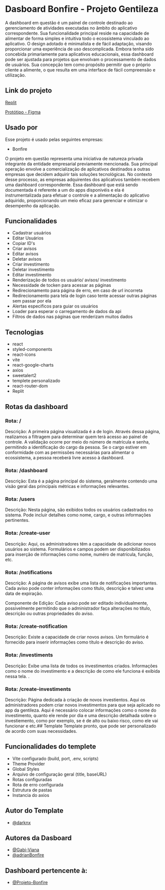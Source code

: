 
# Dasboard Bonfire - Projeto Gentileza

A dashboard em questão é um painel de controle destinado ao gerenciamento de atividades executadas no âmbito do aplicativo correspondente. Sua funcionalidade principal reside na capacidade de alimentar de forma simples e intuitiva todo o ecossistema vinculado ao aplicativo. O design adotado é minimalista e de fácil adaptação, visando proporcionar uma experiência de uso descomplicada.
Embora tenha sido concebida primariamente para aplicativos educacionais, essa dashboard pode ser ajustada para projetos que envolvam o processamento de dados de usuários. Sua concepção tem como propósito permitir que o próprio cliente a alimente, o que resulta em uma interface de fácil compreensão e utilização.





## Link do projeto

[Replit](https://c9c41f47-52b8-4f3e-b64d-4b01b1946121-00-2fxlvjvu3dqbb.picard.replit.dev/)

[Protótipo - Figma](https://www.figma.com/proto/QW2kHbmSPI9mccO1CSCGEm/projeto-gentileza?type=design&node-id=970-2039&t=bJDhjk83s82qQPAS-0&scaling=min-zoom&page-id=965%3A31)



## Usado por

Esse projeto é usado pelas seguintes empresas:

- Bonfire

O projeto em questão representa uma iniciativa de natureza privada integrante da entidade empresarial previamente mencionada. Sua principal operação envolve a comercialização de aplicativos destinados a outras empresas que decidem adquirir tais soluções tecnológicas. No contexto desse processo, as empresas adquirentes dos aplicativos também recebem uma dashboard correspondente. Essa dashboard que está sendo documentada é referente a um do apps disponivéis e ela é instrumentalizada para efetuar o controle e a alimentação do aplicativo adquirido, proporcionando um meio eficaz para gerenciar e otimizar o desempenho da aplicação.


## Funcionalidades

- Cadastrar usuários
- Editar Usuários
- Copiar ID's
- Criar avisos 
- Editar avisos
- Deletar avisos
- Criar investimento
- Deletar investimento
- Editar investimento
- Renderização de todos os usuário/ avisos/ investimento
- Necessidade de tocken para acessar as páginas
- Redirecionamento para página de erro, em caso de url incorreta
- Redirecionamento para tela de login caso tente acessar outras páginas sem passar por ela
- Alertas especificos para guiar os usuários
- Loader para esperar o carregamento de dados da api
- Filtros de dados nas páginas que renderizam muitos dados



## Tecnologias

- react
- styled-components
- react-icons
- vite
- react-google-charts
- axios
- sweetalert2
- templete personalizado
- react-router-dom
- Replit




## Rotas da dashboard


### Rota: /
Descrição: A primeira página visualizada é a de login. Através dessa página, realizamos a filtragem para determinar quem terá acesso ao painel de controle. A validação ocorre por meio do número de matrícula e senha, permitindo a identificação do cargo da pessoa. Se o cargo estiver em conformidade com as permissões necessárias para alimentar o ecossistema, a pessoa receberá livre acesso à dashboard.


### Rota: /dashboard
Descrição: Esta é a página principal do sistema, geralmente contendo uma visão geral das principais métricas e informações relevantes.


### Rota: /users
Descrição: Nesta página, são exibidos todos os usuários cadastrados no sistema. Pode incluir detalhes como nome, cargo, e outras informações pertinentes.

### Rota: /create-user
Descrição: Aqui, os administradores têm a capacidade de adicionar novos usuários ao sistema. Formulários e campos podem ser disponibilizados para inserção de informações como nome, numéro de matrícula, função, etc.

### Rota: /notifications
Descrição: A página de avisos exibe uma lista de notificações importantes. Cada aviso pode conter informações como título, descrição e talvez uma data de expiração.

Componente de Edição: Cada aviso pode ser editado individualmente, possivelmente permitindo que o administrador faça alterações no título, descrição ou outras propriedades do aviso.

### Rota: /create-notification
Descrição: Existe a capacidade de criar novos avisos. Um formulário é fornecido para inserir informações como título e descrição do aviso.


### Rota: /investiments

Descrição: Exibe uma lista de todos os investimentos criados. Informações como o nome do investimento e a descrição de como ele funciona é exibida nessa tela.
.

### Rota: /create-investiments

Descrição: Página dedicada à criação de novos investientos. Aqui os administradores podem criar novos investimentos para que seja aplicado no app da gentileza. Aqui é necessário colocar informações como o nome do investimento, quanto ele rende por dia e uma descrição detalhada sobre o investiemento, como por exemplo, se é de alto ou baixo risco, como ele vai funcionar e etc.## Template 
Template pronto, que pode ser personalizado de acordo com suas necessidades.

## Funcionalidades do templete 

- Vite configurado (build, port, .env, scripts)
- Theme Provider
- Global Styles
- Arquivo de configuração geral (title, baseURL)
- Rotas configuradas
- Rota de erro configurada
- Estrutura de pastas
- Instancia do axios


## Autor do Template

- [@darknx](https://github.com/darknx)


## Autores da Dasboard

- [@Gabi-Viana](https://github.com/Gabi-Viana)
- [@adrianBonfire](https://github.com/adrianBonfire)


## Dashboard pertencente à:

- [@Projeto-Bonfire](https://github.com/Projeto-Bonfire)

